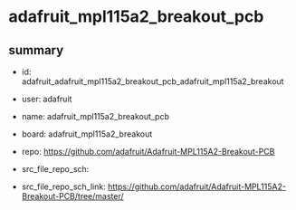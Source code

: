 # adafruit_mpl115a2_breakout_pcb
 
## summary 
* id: adafruit_adafruit_mpl115a2_breakout_pcb_adafruit_mpl115a2_breakout
* user: adafruit
* name: adafruit_mpl115a2_breakout_pcb
* board: adafruit_mpl115a2_breakout
* repo: https://github.com/adafruit/Adafruit-MPL115A2-Breakout-PCB



* src_file_repo_sch: 
* src_file_repo_sch_link: https://github.com/adafruit/Adafruit-MPL115A2-Breakout-PCB/tree/master/




